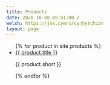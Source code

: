 ```yaml
---
title: Products
date: 2020-10-08 09:51:00 Z
welsh: https://jnx.cymru/cynhyrchion
layout: page
---
```


<ul>
  {% for product in site.products %}
    <li>
      <a href="{{ product.url }}">{{ product.title }}</a>
<p>{{ product.short }}</p>
    </li>
  {% endfor %}
</ul>